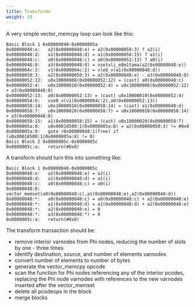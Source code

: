 ```yaml
---
title: Transforms
weight: 10
---
```


A very simple vector_memcpy loop can look like this:

```text
Basic Block 1 0x00000048-0x0000005a
0x00000048:e:	a2(0x00000048:e) = a2(0x00000050:3) ? a2(i)
0x00000048:d:	a1(0x00000048:d) = a1(0x00000058:15) ? a1(i)
0x00000048:c:	a0(0x00000048:c) = a0(0x00000052:13) ? a0(i)
0x00000048:0:	a3(0x00000048:0) = vsetvli_e8m1tama(a2(0x00000048:e))
0x0000004c:2:	v1(0x0000004c:2) = vle8_v(a1(0x00000048:d))
0x00000050:3:	a2(0x00000050:3) = a2(0x00000048:e) - a3(0x00000048:0)
0x00000052:12:	u0x10000008(0x00000052:12) = (cast) a0(0x00000048:c)
0x00000052:4:	u0x10000010(0x00000052:4) = u0x10000008(0x00000052:12) + a3(0x00000048:0)
0x00000052:13:	a0(0x00000052:13) = (cast) u0x10000010(0x00000052:4)
0x00000054:6:	vse8_v(v1(0x0000004c:2),a0(0x00000052:13))
0x00000058:14:	u0x10000018(0x00000058:14) = (cast) a1(0x00000048:d)
0x00000058:7:	u0x10000020(0x00000058:7) = u0x10000018(0x00000058:14) + a3(0x00000048:0)
0x00000058:15:	a1(0x00000058:15) = (cast) u0x10000020(0x00000058:7)
0x0000005a:8:	u0x00018500:1(0x0000005a:8) = a2(0x00000050:3) != #0x0
0x0000005a:9:	goto r0x00000048:1(free) if (u0x00018500:1(0x0000005a:8) != 0)
Basic Block 2 0x0000005c-0x0000005c
0x0000005c:a:	return(#0x0)
```

A transform should turn this into something like:

```text
Basic Block 1 0x00000048-0x0000005c
0x00000048:e:	a2(0x00000048:e) = a2(i)
0x00000048:d:	a1(0x00000048:d) = a1(i)
0x00000048:c:	a0(0x00000048:c) = a0(i)
0x00000048:0:	vector_memset(a0(0x00000048:c),a1(0x00000048:e),a2(0x00000048:d))
0x00000048:*:   a0(0x00000048:c) = a0(0x00000048:c) + a2(0x00000048:e)
0x00000048:*:   a1(0x00000048:d) = a1(0x00000048:d) + a2(0x00000048:e)
0x00000048:*:   a2(0x00000048:e) = 0
0x00000048:*:   a3(0x00000048:*) = 0
0x0000005c:a:	return(#0x0)
```

The transform transaction should be:

* remove interior varnodes from Phi nodes, reducing the number of slots by one - three times
* identify destination, source, and number of elements varnodes
* convert number of elements to number of bytes
* generate the vector_memcpy opcode
* scan the function for Phi nodes referencing any of the interior pcodes, replacing the
  Phi node varnodes with references to the new varnodes inserted after the vector_memset 
* delete all pcodeops in the block
* merge blocks


